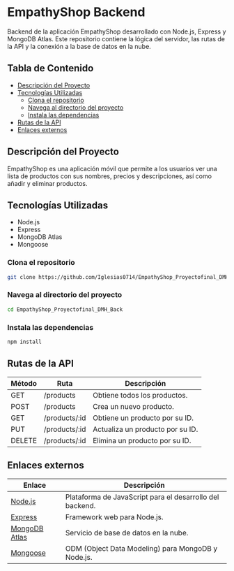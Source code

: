 # EmpathyShop Backend

Backend de la aplicación EmpathyShop desarrollado con Node.js, Express y MongoDB Atlas. Este repositorio contiene la lógica del servidor, las rutas de la API y la conexión a la base de datos en la nube.

## Tabla de Contenido

- [Descripción del Proyecto](#descripción-del-proyecto)
- [Tecnologías Utilizadas](#tecnologías-utilizadas)
  - [Clona el repositorio](#clona-el-repositorio)
  - [Navega al directorio del proyecto](#navega-al-directorio-del-proyecto)
  - [Instala las dependencias](#instala-las-dependencias)
- [Rutas de la API](#rutas-de-la-api)
- [Enlaces externos](#enlaces-externos)

## Descripción del Proyecto

EmpathyShop es una aplicación móvil que permite a los usuarios ver una lista de productos con sus nombres, precios y descripciones, así como añadir y eliminar productos.

## Tecnologías Utilizadas

- Node.js
- Express
- MongoDB Atlas
- Mongoose

### Clona el repositorio
```bash
git clone https://github.com/Iglesias0714/EmpathyShop_Proyectofinal_DMH_Back
```
### Navega al directorio del proyecto
```bash
cd EmpathyShop_Proyectofinal_DMH_Back
```
### Instala las dependencias
```bash
npm install
```

## Rutas de la API

| Método | Ruta          | Descripción                        |
|--------|---------------|------------------------------------|
| GET    | /products     | Obtiene todos los productos.       |
| POST   | /products     | Crea un nuevo producto.            |
| GET    | /products/:id | Obtiene un producto por su ID.     |
| PUT    | /products/:id | Actualiza un producto por su ID.   |
| DELETE | /products/:id | Elimina un producto por su ID.     |


## Enlaces externos

| Enlace          | Descripción                             |
|-----------------|-----------------------------------------|
| [Node.js](https://nodejs.org) | Plataforma de JavaScript para el desarrollo del backend. |
| [Express](https://expressjs.com) | Framework web para Node.js. |
| [MongoDB Atlas](https://www.mongodb.com/cloud/atlas) | Servicio de base de datos en la nube. |
| [Mongoose](https://mongoosejs.com) | ODM (Object Data Modeling) para MongoDB y Node.js. |



